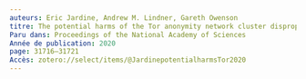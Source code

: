 ```yaml
---
auteurs: Eric Jardine, Andrew M. Lindner, Gareth Owenson
titre: The potential harms of the Tor anonymity network cluster disproportionately in free countries
Paru dans: Proceedings of the National Academy of Sciences
Année de publication: 2020
page: 31716–31721
Accès: zotero://select/items/@JardinepotentialharmsTor2020
---
```


